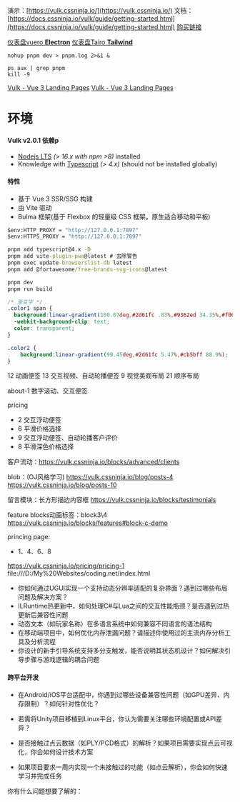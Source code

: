 演示：[https://vulk.cssninja.io/](https://vulk.cssninja.io/)
文档：[https://docs.cssninja.io/vulk/guide/getting-started.html](https://docs.cssninja.io/vulk/guide/getting-started.html)
[购买链接](https://themeforest.net/item/vulk-multipurpose-vue-3-ssr-sass-landing-pages-ui-kit/36586175?utm_medium=demo&utm_source=buy_vulk&_gl=1*1dgqkng*_gcl_au*MjAwNjI2NDgzMi4xNzQyODEyNDQ3*FPAU*MjAwNjI2NDgzMi4xNzQyODEyNDQ3*_ga*MTUwMDcwOTIyNS4xNzQyODEyNDQ3*_ga_8YBG6FVEMD*MTc0MjgxNTY4Mi4yLjEuMTc0MjgxNzEyMS4wLjAuMA..*_fplc*R2xrJTJCJTJCMFV5cnkzVXlYMEY0WE9oSEY5ZlhoOFVWOEJ2TDhPMTgxNWsxMFYwTWp2ZG9weW5xeSUyRllxNXVzaU9JYVQ2WFlhU2lJQWZ2bVFNbWtsRXU2ZzVBeSUyRnM0VW9FemJUMU9lUmZHOGslMkZVaWNQT2g3a2lDQldWSyUyRm5Xa3JnJTNEJTNE)

[仪表盘vuero **Electron**](https://themeforest.net/item/vuero-vuejs-3-admin-and-webapp-ui-kit/31053035?s_rank=5)
[仪表盘Tairo **Tailwind**](https://themeforest.net/item/tairo-multipurpose-nuxt-tailwind-css-dashboard-system/45383013?s_rank=2)

```shell
nohup pnpm dev > pnpm.log 2>&1 &

ps aux | grep pnpm
kill -9 
```

[Vulk - Vue 3 Landing Pages](https://vulk.cssninja.io/subpages/help)
[Vulk - Vue 3 Landing Pages](https://vulk.cssninja.io/subpages/help/category/article/managing-tasks)
# 环境

#### Vulk v2.0.1 依赖p
- [Nodejs LTS](https://nodejs.org/en/) _(> 16.x with npm >8)_ installed
- Knowledge with [Typescript](https://github.com/microsoft/typescript) _(> 4.x)_ (should not be installed globally)

#### 特性
- 基于 Vue 3 SSR/SSG 构建
- 由 Vite 驱动
- Bulma 框架(基于 Flexbox 的轻量级 CSS 框架。原生适合移动和平板)

```cmd
$env:HTTP_PROXY = "http://127.0.0.1:7897"
$env:HTTPS_PROXY = "http://127.0.0.1:7897"
```

```cmd
pnpm add typescript@4.x -D
pnpm add vite-plugin-pwa@latest # 去除警告
pnpm exec update-browserslist-db latest
pnpm add @fortawesome/free-brands-svg-icons@latest
```

```cmd
pnpm dev
pnpm run build
```

```css
/* 渐变字 */
.color1 span {
  background:linear-gradient(100.07deg,#2d61fc .83%,#9362ed 34.35%,#f06195 73.39%,#fca1ad 102.87%);
  -webkit-background-clip: text;
  color: transparent;
}

.color2 {
	background:linear-gradient(99.45deg,#2d61fc 5.47%,#cb5bff 88.9%);
}
```

12 动画便签
13 交互视频、自动轮播便签
9 视觉美观布局
21 顺序布局

about-1 数字滚动、交互便签


pricing
- 2 交互浮动便签
- 6 平滑价格选择
- 9 交互浮动便签、自动轮播客户评价
- 8 平滑深色价格选择

客户流动：https://vulk.cssninja.io/blocks/advanced/clients

blob：(OJ风格学习)
https://vulk.cssninja.io/blog/posts-4
https://vulk.cssninja.io/blog/posts-10


留言模块：长方形描边内容框
https://vulk.cssninja.io/blocks/testimonials

feature blocks动画标签：block3\4  https://vulk.cssninja.io/blocks/features#block-c-demo


princing page:
- 1、4、6、8

https://vulk.cssninja.io/pricing/pricing-1
file:///D:/My%20Websites/coding.net/index.html

- 你如何通过UGUI实现一个支持动态分辨率适配的复杂界面？遇到过哪些布局问题及解决方案？
- ILRuntime热更新中，如何处理C#与Lua之间的交互性能瓶颈？是否遇到过热更新后兼容性问题
- 动态文本（如玩家名称）在多语言系统中如何兼容不同语言的语法结构
- 在移动端项目中，如何优化内存泄漏问题？请描述你使用过的主流内存分析工具及分析流程
- 你设计的新手引导系统支持多分支触发，能否说明其状态机设计？如何解决引导步骤与游戏逻辑的耦合问题


#### **跨平台开发**
- 在Android/iOS平台适配中，你遇到过哪些设备兼容性问题（如GPU差异、内存限制）？如何针对性优化？
- 若需将Unity项目移植到Linux平台，你认为需要关注哪些环境配置或API差异？

- 是否接触过点云数据（如PLY/PCD格式）的解析？如果项目需要实现点云可视化，你会如何设计技术方案
- 如果项目要求一周内实现一个未接触过的功能（如点云解析），你会如何快速学习并完成任务


你有什么问题想要了解的：